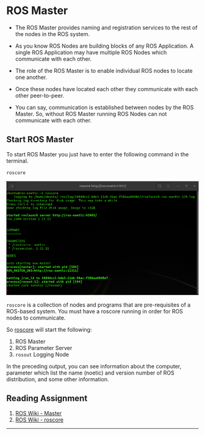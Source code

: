 # ROS Master

- The ROS Master provides naming and registration services to the rest of the nodes in the ROS system.

- As you know ROS Nodes are building blocks of any ROS Application. A single ROS Application may have multiple ROS Nodes which communicate with each other. 

- The role of the ROS Master is to enable individual ROS nodes to locate one another.

- Once these nodes have located each other they communicate with each other peer-to-peer.  

- You can say, communication is established between nodes by the ROS Master. So, without ROS Master running ROS Nodes can not communicate with each other.

## Start ROS Master

To start ROS Master you just have to enter the following command in the terminal.

```bash
roscore
```

![ros-master.png](ros-master.png)

`roscore` is a collection of nodes and programs that are pre-requisites of a ROS-based system. You must have a roscore running in order for ROS nodes to communicate.


So [roscore](http://wiki.ros.org/roscore) will start the following:

1. ROS Master
1. ROS Parameter Server
1. `rosout` Logging Node

In the preceding output, you can see information about the computer, parameter which list the name (noetic) and version number of ROS distribution, and some other information.  

## Reading Assignment

1. [ROS Wiki - Master](http://wiki.ros.org/Master)
1. [ROS Wiki - roscore](http://wiki.ros.org/roscore)
---
